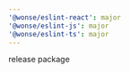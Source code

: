 ```yaml
---
'@wonse/eslint-react': major
'@wonse/eslint-js': major
'@wonse/eslint-ts': major
---
```


release package
